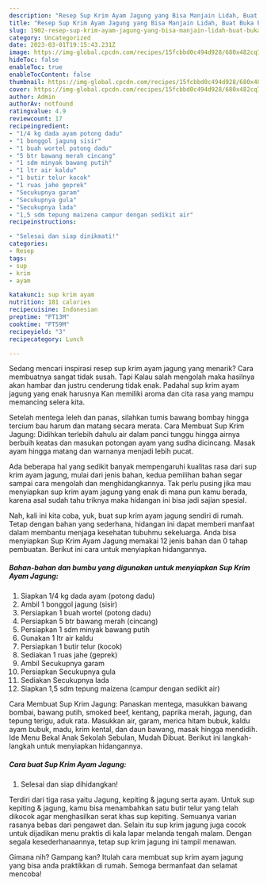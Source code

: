 ```yaml
---
description: "Resep Sup Krim Ayam Jagung yang Bisa Manjain Lidah, Buat Buka Puasa Lezat Sekali"
title: "Resep Sup Krim Ayam Jagung yang Bisa Manjain Lidah, Buat Buka Puasa Lezat Sekali"
slug: 1902-resep-sup-krim-ayam-jagung-yang-bisa-manjain-lidah-buat-buka-puasa-lezat-sekali
category: Uncategorized
date: 2023-03-01T19:15:43.231Z
image: https://img-global.cpcdn.com/recipes/15fcbbd0c494d928/680x482cq70/sup-krim-ayam-jagung-foto-resep-utama.jpg
hideToc: false
enableToc: true
enableTocContent: false
thumbnail: https://img-global.cpcdn.com/recipes/15fcbbd0c494d928/680x482cq70/sup-krim-ayam-jagung-foto-resep-utama.jpg
cover: https://img-global.cpcdn.com/recipes/15fcbbd0c494d928/680x482cq70/sup-krim-ayam-jagung-foto-resep-utama.jpg
author: Admin
authorAv: notfound
ratingvalue: 4.9
reviewcount: 17
recipeingredient:
- "1/4 kg dada ayam potong dadu"
- "1 bonggol jagung sisir"
- "1 buah wortel potong dadu"
- "5 btr bawang merah cincang"
- "1 sdm minyak bawang putih"
- "1 ltr air kaldu"
- "1 butir telur kocok"
- "1 ruas jahe geprek"
- "Secukupnya garam"
- "Secukupnya gula"
- "Secukupnya lada"
- "1,5 sdm tepung maizena campur dengan sedikit air"
recipeinstructions:

- "Selesai dan siap dinikmati!"
categories:
- Resep
tags:
- sup
- krim
- ayam

katakunci: sup krim ayam 
nutrition: 181 calories
recipecuisine: Indonesian
preptime: "PT13M"
cooktime: "PT59M"
recipeyield: "3"
recipecategory: Lunch

---
```



Sedang mencari inspirasi resep sup krim ayam jagung yang menarik? Cara membuatnya sangat tidak susah. Tapi Kalau salah mengolah maka hasilnya akan hambar dan justru cenderung tidak enak. Padahal sup krim ayam jagung yang enak harusnya Kan memiliki aroma dan cita rasa yang mampu memancing selera kita.


Setelah mentega leleh dan panas, silahkan tumis bawang bombay hingga tercium bau harum dan matang secara merata. Cara Membuat Sup Krim Jagung: Didihkan terlebih dahulu air dalam panci tunggu hingga airnya berbuih keatas dan masukan potongan ayam yang sudha dicincang. Masak ayam hingga matang dan warnanya menjadi lebih pucat.

Ada beberapa hal yang sedikit banyak mempengaruhi kualitas rasa dari sup krim ayam jagung, mulai dari jenis bahan, kedua pemilihan bahan segar sampai cara mengolah dan menghidangkannya. Tak perlu pusing jika mau menyiapkan sup krim ayam jagung yang enak di mana pun kamu berada, karena asal sudah tahu triknya maka hidangan ini bisa jadi sajian spesial.


Nah, kali ini kita coba, yuk, buat sup krim ayam jagung sendiri di rumah. Tetap dengan bahan yang sederhana, hidangan ini dapat memberi manfaat dalam membantu menjaga kesehatan tubuhmu sekeluarga. Anda bisa menyiapkan Sup Krim Ayam Jagung memakai 12 jenis bahan dan 0 tahap pembuatan. Berikut ini cara untuk menyiapkan hidangannya.

<!--inarticleads1-->

##### Bahan-bahan dan bumbu yang digunakan untuk menyiapkan Sup Krim Ayam Jagung:

1. Siapkan 1/4 kg dada ayam (potong dadu)
1. Ambil 1 bonggol jagung (sisir)
1. Persiapkan 1 buah wortel (potong dadu)
1. Persiapkan 5 btr bawang merah (cincang)
1. Persiapkan 1 sdm minyak bawang putih
1. Gunakan 1 ltr air kaldu
1. Persiapkan 1 butir telur (kocok)
1. Sediakan 1 ruas jahe (geprek)
1. Ambil Secukupnya garam
1. Persiapkan Secukupnya gula
1. Sediakan Secukupnya lada
1. Siapkan 1,5 sdm tepung maizena (campur dengan sedikit air)


Cara Membuat Sup Krim Jagung: Panaskan mentega, masukkan bawang bombai, bawang putih, smoked beef, kentang, paprika merah, jagung, dan tepung terigu, aduk rata. Masukkan air, garam, merica hitam bubuk, kaldu ayam bubuk, madu, krim kental, dan daun bawang, masak hingga mendidih. Ide Menu Bekal Anak Sekolah Sebulan, Mudah Dibuat. Berikut ini langkah-langkah untuk menyiapkan hidangannya. 

<!--inarticleads2-->

##### Cara buat Sup Krim Ayam Jagung:


1. Selesai dan siap dihidangkan!

Terdiri dari tiga rasa yaitu Jagung, kepiting &amp; jagung serta ayam. Untuk sup kepiting &amp; jagung, kamu bisa menambahkan satu butir telur yang telah dikocok agar menghasilkan serat khas sup kepiting. Semuanya varian rasanya bebas dari pengawet dan. Selain itu sup krim jagung juga cocok untuk dijadikan menu praktis di kala lapar melanda tengah malam. Dengan segala kesederhanaannya, tetap sup krim jagung ini tampil menawan. 

Gimana nih? Gampang kan? Itulah cara membuat sup krim ayam jagung yang bisa anda praktikkan di rumah. Semoga bermanfaat dan selamat mencoba!
